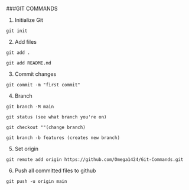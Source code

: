 ###GIT COMMANDS
1. Initialize Git
```
git init
```
2. Add files
```
git add .
```
```
git add README.md
```
3. Commit changes
```
git commit -m "first commit"
```
4. Branch
```
git branch -M main
```
```
git status (see what branch you're on)
```
```
git checkout ""(change branch)
```
```
git branch -b features (creates new branch)
```
5. Set origin
```
git remote add origin https://github.com/Omega1424/Git-Commands.git
```
6. Push all committed files to github
```
git push -u origin main
```
